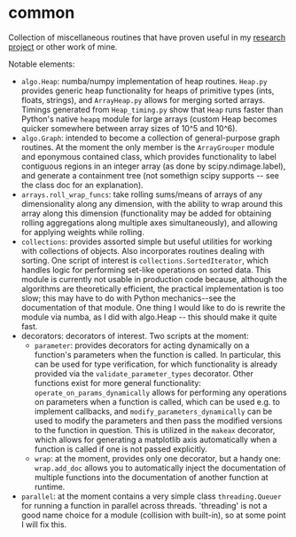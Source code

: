 # common

Collection of miscellaneous routines that have proven useful in my [research project](https://github.com/Eli-mas/ResearchProject-RamPressure-EM-JK) or other work of mine.

Notable elements:
* `algo.Heap`: numba/numpy implementation of heap routines. `Heap.py` provides generic heap functionality for heaps of primitive types (ints, floats, strings), and `ArrayHeap.py` allows for merging sorted arrays. Timings generated from `Heap_timing.py` show that `Heap` runs faster than Python's native `heapq` module for large arrays (custom Heap becomes quicker somewhere between array sizes of 10^5 and 10^6).
* `algo.Graph`: intended to become a collection of general-purpose graph routines. At the moment the only member is the `ArrayGrouper` module and eponymous contained class, which provides functionality to label contiguous regions in an integer array (as done by scipy.ndimage.label), and generate a containment tree (not somethign scipy supports -- see the class doc for an explanation).
* `arrays.roll_wrap_funcs`: take rolling sums/means of arrays of any dimensionality along any dimension, with the ability to wrap around this array along this dimension (functionality may be added for obtaining rolling aggregations along multiple axes simultaneously), and allowing for applying weights while rolling.
* `collections`: provides assorted simple but useful utilities for working with collections of objects. Also incorporates routines dealing with sorting. One script of interest is `collections.SortedIterator`, which handles logic for performing set-like operations on sorted data. This module is currently not usable in production code because, although the algorithms are theoretically efficient, the practical implementation is too slow; this may have to do with Python mechanics--see the documentation of that module. One thing I would like to do is rewrite the module via numba, as I did with algo.Heap -- this should make it quite fast.
* decorators: decorators of interest. Two scripts at the moment:
    - `parameter`: provides decorators for acting dynamically on a function's parameters when the function is called. In particular, this can be used for type verification, for which functionality is already provided via the `validate_parameter_types` decorator. Other functions exist for more general functionality: `operate_on_params_dynamically` allows for performing any operations on parameters when a function is called, which can be used e.g. to implement callbacks, and `modify_parameters_dynamically` can be used to modify the parameters and then pass the modified versions to the function in question. This is utilized in the `makeax` decorator, which allows for generating a matplotlib axis automatically when a function is called if one is not passed explicitly.
    - `wrap`: at the moment, provides only one decorator, but a handy one: `wrap.add_doc` allows you to automatically inject the documentation of multiple functions into the documentation of another function at runtime.
* `parallel`: at the moment contains a very simple class `threading.Queuer` for running a function in parallel across threads. 'threading' is not a good name choice for a module (collision with built-in), so at some point I will fix this.